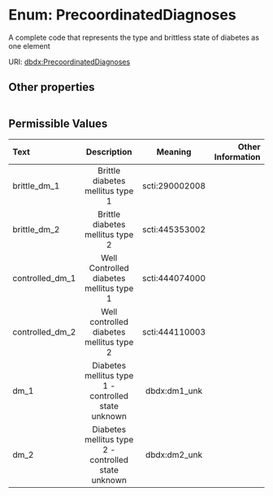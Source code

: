 
# Enum: PrecoordinatedDiagnoses


A complete code that represents the type and brittless state of diabetes as one element

URI: [dbdx:PrecoordinatedDiagnoses](https://ontologies-r.us/diabetes/PrecoordinatedDiagnoses)


## Other properties

|  |  |  |
| --- | --- | --- |

## Permissible Values

| Text | Description | Meaning | Other Information |
| :--- | :---: | :---: | ---: |
| brittle_dm_1 | Brittle diabetes mellitus type 1 | scti:290002008 |  |
| brittle_dm_2 | Brittle diabetes mellitus type 2 | scti:445353002 |  |
| controlled_dm_1 | Well Controlled diabetes mellitus type 1 | scti:444074000 |  |
| controlled_dm_2 | Well controlled diabetes mellitus type 2 | scti:444110003 |  |
| dm_1 | Diabetes mellitus type 1 - controlled state unknown | dbdx:dm1_unk |  |
| dm_2 | Diabetes mellitus type 2 - controlled state unknown | dbdx:dm2_unk |  |

